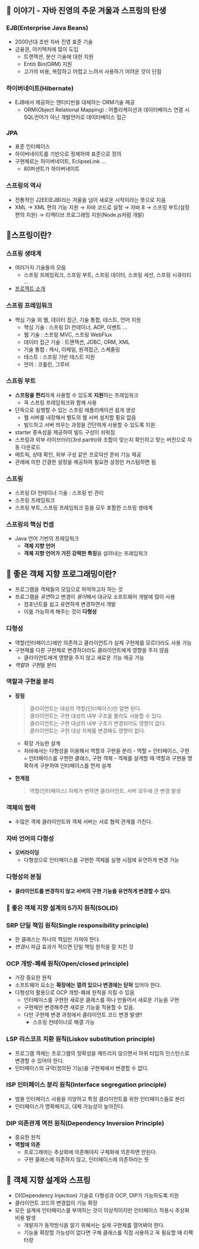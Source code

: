 ## 🌿 이야기 - 자바 진영의 추운 겨울과 스프링의 탄생

### EJB(Enterprise Java Beans)

- 2000년대 초반 자바 진영 표준 기술
- 금융권, 아키텍처에 많이 도입
  - 트랜잭션, 분산 기술에 대한 지원
  - Entiti Bin(ORM) 지원
  - 고가의 비용, 복잡하고 어렵고 느려서 사용하기 어려운 것이 단점

### 하이버네이트(Hibernate)

- EJB에서 제공하는 엔티티빈을 대체하는 ORM기술 제공
  - ORM(Object Relational Mapping) : 어플리케이션과 데이터베이스 연결 시 SQL언어가 아닌 개발언어로 데이터베이스 접근

### JPA

- 표준 인터페이스
- 하이버네이트를 기반으로 정제하여 표준으로 정의
- 구현체로는 하이버네이트, EclipseLink ...
  - 80퍼센트가 하이버네이트

### 스프링의 역사

- 전통적인 J2EE(EJB)라는 겨울을 넘어 새로운 시작이라는 뜻으로 지음
- XML → XML 편의 기능 지원 → 자바 코드로 설정 → 자바 8 → 스프링 부트(설정 편의 지원) → 리엑티브 프로그래밍 지원(Node.js처럼 개발)

## 🌿스프링이란?

### 스프링 생태계

- 여러가지 기술들의 모음
  - 스프링 프레임워크, 스프링 부트, 스프링 데이터, 스프링 세션, 스프링 시큐리티 ...
- [프로젝트 소개](https://spring.io/projects)

### 스프링 프레임워크

- 핵심 기술 외 웹, 데이터 접근, 기술 통합, 테스트, 언어 지원
  - 핵심 기술 : 스프링 DI 컨테이너, AOP, 이벤트 ...
  - 웹 기술 : 스프링 MVC, 스프링 WebFlux
  - 데이터 접근 기술 : 트랜잭션, JDBC, ORM, XML
  - 기술 통합 : 캐시, 이메일, 원격접근, 스케줄링
  - 테스트 : 스프링 기반 테스트 지원
  - 언어 : 코틀린, 그루비

### 스프링 부트

- **스프링을 편리**하게 사용할 수 있도록 **지원**하는 프레임워크
  - 꼭 스프링 프레임워크와 함께 사용
- 단독으로 실행할 수 있는 스프링 애플리케이션 쉽게 생성
  - 웹 서버를 내장해서 별도의 웹 서버 설치할 필요 없음
  - 빌드하고 서버 띄우는 과정을 간단하게 사용할 수 있도록 지원
- starter 종속성을 제공하여 빌드 구성이 쉬워짐
- 스프링과 외부 라이브러리(3rd parth)와 조합이 맞는지 확인하고 맞는 버전으로 자동 다운로드
- 메트릭, 상태 확인, 외부 구성 같은 프로덕션 준비 기능 제공
- 관례에 의한 간결한 설정을 제공하여 필요한 설정만 커스텀하면 됨

### 스프링

- 스프링 DI 컨테이너 기술 : 스프링 빈 관리
- 스프링 프레임워크
- 스프링 부트, 스프링 프레임워크 등을 모두 포함한 스프링 생태계

### 스프링의 핵심 컨셉

- Java 언어 기반의 프레임워크
  - **객체 지향 언어**
  - **객체 지향 언어가 가진 강력한 특징**을 살려내는 프레임워크

## 🌿 좋은 객체 지향 프로그래밍이란?

- 프로그램을 객체들의 모임으로 파악하고자 하는 것
- 프로그램을 *유연*하고 변경이 *용이*해서 대규모 소프트웨어 개발에 많이 사용
  - 컴포넌트를 쉽고 유연하게 변경하면서 개발
  - 이를 가능하게 해주는 것이 **다형성**

### 다형성

- 역할(인터페이스)에만 의존하고 클라이언트가 실제 구현체를 모르더라도 사용 가능
- 구현체를 다른 구현체로 변경하더라도 클라이언트에게 영향을 주지 않음
  - 클라이언트에게 영향을 주지 않고 새로운 기능 제공 가능
- *역할*과 *구현*을 분리

### 역할과 구현을 분리

- **장점**

  > 클라이언트는 대상의 역할(인터페이스)만 알면 된다.  
  >  클라이언트는 구현 대상의 내부 구조를 몰라도 사용할 수 있다.  
  >  클라이언트는 구현 대상의 내부 구조가 변경되어도 영향이 없다.  
  >  클라이언트는 구현 대상 자체를 변경해도 영향이 없다.

  - 확장 가능한 설계
  - 자바에서는 다형성을 이용해서 역할과 구현을 분리 - 역할 = 인터페이스, 구현 = 인터페이스를 구현한 클래스, 구현 객체 - 객체를 설계할 때 역할과 구현을 명확하게 구분하여 인터페이스를 먼저 설계

- **한계점**
  > 역할(인터페이스) 자체가 변하면 클라이언트, 서버 모두에 큰 변경 발생

### 객체의 협력

- 수많은 객체 클라이언트와 객체 서버는 서로 협력 관계를 가진다.

### 자바 언어의 다형성

- **오버라이딩**
  - 다형성으로 인터페이스를 구현한 객체를 실행 시점에 유연하게 변경 가능

### 다형성의 본질

- **클라이언트를 변경하지 않고 서버의 구현 기능을 유연하게 변경할 수 있다.**

### 🌿 좋은 객체 지향 설계의 5가지 원칙(SOLID)

### SRP 단일 책임 원칙(Single responsibility principle)

- 한 클래스는 하나의 책임만 가져야 한다.
- *변경*시 파급 효과가 적으면 단일 책임 원칙을 잘 지킨 것

### OCP 개방-폐쇄 원칙(Open/closed principle)

- 가장 중요한 원칙
- 소프트웨어 요소는 **확장에는 열려 있으나 변경에는 닫혀** 있어야 한다.
- 다형성의 활용으로 OCP 개방-폐쇄 원칙을 지킬 수 있음
  - 인터페이스를 구현한 새로운 클래스를 하나 만들어서 새로운 기능을 구현
  - 구현체만 변경해주면 새로운 기능을 적용할 수 있음.
  - 다만 구현체 변경 과정에서 클라이언트 코드 변경 발생‼️
    - 스프링 컨테이너로 해결 가능

### LSP 리스코프 치환 원칙(Liskov substitution principle)

- 프로그램 객체는 프로그램의 정확성을 깨뜨리지 않으면서 하위 타입의 인스턴스로 변경할 수 있어야 한다.
- 인터페이스의 규약(정의된 기능)을 구현체에서 변경할 수 없다.

### ISP 인터페이스 분리 원칙(Interface segregation principle)

- 범용 인터페이스 사용을 지양하고 특정 클라이언트를 위한 인터페이스들로 분리
- 인터페이스가 명확해지고, 대체 가능성이 높아진다.

### DIP 의존관계 역전 원칙(Dependency Inversion Principle)

- 중요한 원칙
- **역할에 의존**
  - 프로그래머는 추상화에 의존해야지 구체화에 의존하면 안된다.
  - 구현 클래스에 의존하지 않고, 인터페이스에 의존하라는 뜻

## 🌿 객체 지향 설계와 스프링

- DI(Dependency Injection) 기술로 다형성과 OCP, DIP가 가능하도록 지원
- 클라이언트 코드의 변경없이 기능 확장
- 모든 설계에 인터페이스를 부여하는 것이 이상적이지만 인터페이스 적용시 추상화 비용 발생
  - 개발자가 동작방식을 알기 위해서는 실제 구현체를 열어봐야 한다.
  - 기능을 확장할 가능성이 없다면 구체 클래스를 직접 사용하고 꼭 필요할 때 리팩터랑
